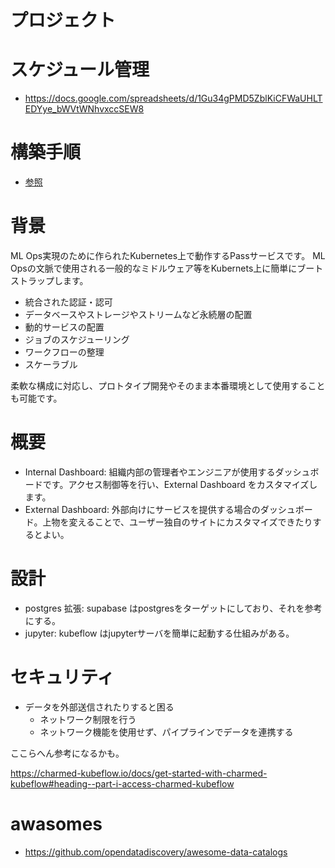 # プロジェクト

# スケジュール管理

- https://docs.google.com/spreadsheets/d/1Gu34gPMD5ZblKiCFWaUHLTEDYye_bWVtWNhvxccSEW8

# 構築手順

- [参照](docs/install.md)


# 背景

ML Ops実現のために作られたKubernetes上で動作するPassサービスです。
ML Opsの文脈で使用される一般的なミドルウェア等をKubernets上に簡単にブートストラップします。

- 統合された認証・認可
- データベースやストレージやストリームなど永続層の配置
- 動的サービスの配置
- ジョブのスケジューリング
- ワークフローの整理
- スケーラブル

柔軟な構成に対応し、プロトタイプ開発やそのまま本番環境として使用することも可能です。

# 概要

- Internal Dashboard: 組織内部の管理者やエンジニアが使用するダッシュボードです。アクセス制御等を行い、External Dashboard をカスタマイズします。
- External Dashboard: 外部向けにサービスを提供する場合のダッシュボード。上物を変えることで、ユーザー独自のサイトにカスタマイズできたりするとよい。

# 設計

- postgres 拡張: supabase はpostgresをターゲットにしており、それを参考にする。
- jupyter: kubeflow はjupyterサーバを簡単に起動する仕組みがある。

# セキュリティ

- データを外部送信されたりすると困る
    - ネットワーク制限を行う
    - ネットワーク機能を使用せず、パイプラインでデータを連携する

ここらへん参考になるかも。

https://charmed-kubeflow.io/docs/get-started-with-charmed-kubeflow#heading--part-i-access-charmed-kubeflow


# awasomes

- https://github.com/opendatadiscovery/awesome-data-catalogs
